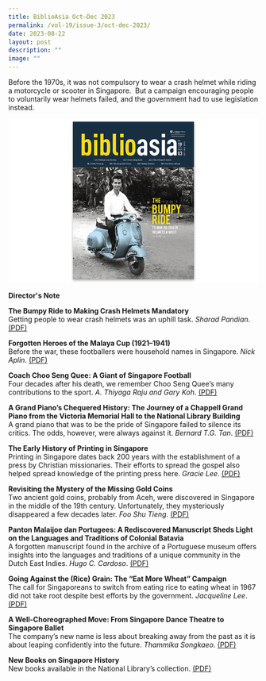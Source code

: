 ```yaml
---
title: BiblioAsia Oct–Dec 2023
permalink: /vol-19/issue-3/oct-dec-2023/
date: 2023-08-22
layout: post
description: ""
image: ""
---
```

Before the 1970s, it was not compulsory to wear a crash helmet while riding a motorcycle or scooter in Singapore.&nbsp; But a campaign encouraging people to voluntarily wear helmets failed, and the government had to use legislation instead.

<img src="/images/Vol%2019%20Issue%203/biblioasia_19_3_cover.png">

<a style="text-decoration: none; font-weight: bold;" href="/vol-19/issue-3/oct-dec-2023/director-note/">Director's Note</a>

<a style="text-decoration: none; font-weight: bold;" href="/vol-19/issue-3/oct-dec-2023/crash-helmets-mandatory/">The Bumpy Ride to Making Crash Helmets Mandatory</a><br>
Getting people to wear crash helmets was an 
uphill task. *Sharad Pandian*.  [(PDF)](/files/pdf/Vol%2019/Issue%203/1%20biblioasia%20oct–dec%202023%20crash%20helmets.pdf)

<a style="text-decoration: none; font-weight: bold;" href="/vol-19/issue-3/oct-dec-2023/malaya-cup-football-heroes/">Forgotten Heroes of the Malaya Cup (1921–1941)</a><br>
Before the war, these footballers were household names in Singapore. *Nick Aplin*.  [(PDF)](/files/pdf/Vol%2019/Issue%203/2%20biblioasia%20oct–dec%202023%20malaya%20cup.pdf)

<a style="text-decoration: none; font-weight: bold;" href="/vol-19/issue-3/oct-dec-2023/choo-seng-quee-football-coach/">Coach Choo Seng Quee: A Giant of Singapore Football</a><br>
Four decades after his death, we remember Choo Seng Quee’s many contributions to the sport. *A. Thiyaga Raju and Gary Koh*.  [(PDF)](/files/pdf/Vol%2019/Issue%203/3%20biblioasia%20oct–dec%202023%20choo%20seng%20quee.pdf)

<a style="text-decoration: none; font-weight: bold;" href="/vol-19/issue-3/oct-dec-2023/chappell-steinway-piano/">A Grand Piano’s Chequered History: The Journey of a Chappell Grand Piano from the Victoria Memorial Hall to the National Library Building </a><br>
A grand piano that was to be the pride of Singapore failed to silence its critics. The odds, however, were always against it. *Bernard T.G. Tan*.  [(PDF)](/files/pdf/Vol%2019/Issue%203/4%20biblioasia%20oct–dec%202023%20grand%20piano.pdf)

<a style="text-decoration: none; font-weight: bold;" href="">The Early History of Printing in Singapore</a><br>
Printing in Singapore dates back 200 years with the establishment of a press by Christian missionaries. Their efforts to spread the gospel also helped spread knowledge of the printing press here. *Gracie Lee*.  [(PDF)](/files/pdf/Vol%2019/Issue%203/5%20biblioasia%20oct–dec%202023%20early%20printing.pdf)

<a style="text-decoration: none; font-weight: bold;" href="/vol-19/issue-3/oct-dec-2023/acehnese-chinese-gold-coins/">Revisiting the Mystery of the Missing Gold Coins</a><br>
Two ancient gold coins, probably from Aceh, were discovered in Singapore in the middle of the 19th century. Unfortunately, they mysteriously disappeared a few decades later. *Foo Shu Tieng*.  [(PDF)](/files/pdf/Vol%2019/Issue%203/6%20biblioasia%20oct–dec%202023%20gold%20coins.pdf)

<a style="text-decoration: none; font-weight: bold;" href="/vol-19/issue-3/oct-dec-2023/malay-portuguese-pantuns/">Panton Malaijoe dan Portugees: A Rediscovered Manuscript Sheds Light on the Languages and Traditions of Colonial Batavia</a><br>
A forgotten manuscript found in the archive of a Portuguese museum offers insights into the languages and traditions of a unique community in the Dutch East Indies. *Hugo C. Cardoso*.  [(PDF)](/files/pdf/Vol%2019/Issue%203/7%20biblioasia%20oct–dec%202023%20malay%20pantun.pdf)

<a style="text-decoration: none; font-weight: bold;" href="/vol-19/issue-3/oct-dec-2023/eat-more-wheat-campaign/">Going Against the (Rice) Grain: The “Eat More Wheat” Campaign</a><br>
The call for Singaporeans to switch from eating rice to eating wheat in 1967 did not take root despite best efforts by the government. *Jacqueline Lee*.  [(PDF)](/files/pdf/Vol%2019/Issue%203/8%20biblioasia%20oct–dec%202023%20eat%20more%20wheat.pdf)

<a style="text-decoration: none; font-weight: bold;" href="/vol-19/issue-3/oct-dec-2023/singapore-dance-theatre-ballet/">A Well-Choreographed Move: From Singapore Dance Theatre to Singapore Ballet</a><br>
The company’s new name is less about breaking away from the past as it is about leaping confidently into the future. *Thammika Songkaeo*.  [(PDF)](/files/pdf/Vol%2019/Issue%203/9%20biblioasia%20oct–dec%202023%20ballet.pdf)

<a style="text-decoration: none; font-weight: bold;" href="/vol-19/issue-3/oct-dec-2023/new-books-singapore-history/">New Books on Singapore History </a><br>New books available in the National Library’s collection. [(PDF)](/files/pdf/Vol%2019/Issue%203/10%20biblioasia%20oct–dec%202023%20new%20book.pdf)